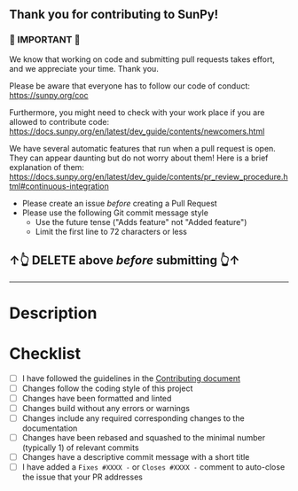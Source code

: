 ## Thank you for contributing to SunPy!

### 🚨 IMPORTANT 🚨

We know that working on code and submitting pull requests takes effort, and we appreciate your time.
Thank you.

Please be aware that everyone has to follow our code of conduct:
https://sunpy.org/coc

Furthermore, you might need to check with your work place if you are allowed to contribute code:
https://docs.sunpy.org/en/latest/dev_guide/contents/newcomers.html

We have several automatic features that run when a pull request is open.
They can appear daunting but do not worry about them!
Here is a brief explanation of them:
https://docs.sunpy.org/en/latest/dev_guide/contents/pr_review_procedure.html#continuous-integration

- Please create an issue _before_ creating a Pull Request
- Please use the following Git commit message style
  - Use the future tense ("Adds feature" not "Added feature")
  - Limit the first line to 72 characters or less

## ↑👆 DELETE above _before_ submitting 👆↑

---

# Description

<!--
Please include a summary of the changes and which issue will be addressed
Please also include relevant motivation and context.
-->

# Checklist

<!-- Please check off the following -->

- [ ] I have followed the guidelines in the [Contributing document](https://docs.sunpy.org/en/latest/dev_guide/contents/newcomers.html)
- [ ] Changes follow the coding style of this project
- [ ] Changes have been formatted and linted
- [ ] Changes build without any errors or warnings
- [ ] Changes include any required corresponding changes to the documentation
- [ ] Changes have been rebased and squashed to the minimal number (typically 1) of relevant commits
- [ ] Changes have a descriptive commit message with a short title
- [ ] I have added a `Fixes #XXXX -` or `Closes #XXXX -` comment to auto-close the issue that your PR addresses

